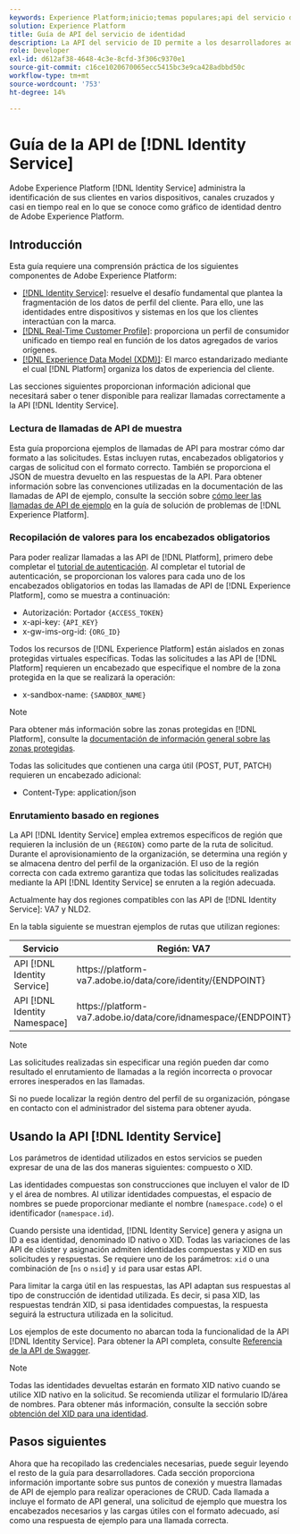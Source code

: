 ```yaml
---
keywords: Experience Platform;inicio;temas populares;api del servicio de identidad;guía para desarrolladores del servicio de identidad;región
solution: Experience Platform
title: Guía de API del servicio de identidad
description: La API del servicio de ID permite a los desarrolladores administrar la identificación de sus clientes en varios dispositivos, canales cruzados y casi en tiempo real mediante gráficos de identidad en Adobe Experience Platform. Siga esta guía para aprender a realizar operaciones clave con la API.
role: Developer
exl-id: d612af38-4648-4c3e-8cfd-3f306c9370e1
source-git-commit: c16ce1020670065ecc5415bc3e9ca428adbbd50c
workflow-type: tm+mt
source-wordcount: '753'
ht-degree: 14%

---
```


# Guía de la API de [!DNL Identity Service]

Adobe Experience Platform [!DNL Identity Service] administra la identificación de sus clientes en varios dispositivos, canales cruzados y casi en tiempo real en lo que se conoce como gráfico de identidad dentro de Adobe Experience Platform.

## Introducción

Esta guía requiere una comprensión práctica de los siguientes componentes de Adobe Experience Platform:

- [[!DNL Identity Service]](../home.md): resuelve el desafío fundamental que plantea la fragmentación de los datos de perfil del cliente. Para ello, une las identidades entre dispositivos y sistemas en los que los clientes interactúan con la marca.
- [[!DNL Real-Time Customer Profile]](../../profile/home.md): proporciona un perfil de consumidor unificado en tiempo real en función de los datos agregados de varios orígenes.
- [[!DNL Experience Data Model (XDM)]](../../xdm/home.md): El marco estandarizado mediante el cual [!DNL Platform] organiza los datos de experiencia del cliente.

Las secciones siguientes proporcionan información adicional que necesitará saber o tener disponible para realizar llamadas correctamente a la API [!DNL Identity Service].

### Lectura de llamadas de API de muestra

Esta guía proporciona ejemplos de llamadas de API para mostrar cómo dar formato a las solicitudes. Estas incluyen rutas, encabezados obligatorios y cargas de solicitud con el formato correcto. También se proporciona el JSON de muestra devuelto en las respuestas de la API. Para obtener información sobre las convenciones utilizadas en la documentación de las llamadas de API de ejemplo, consulte la sección sobre [cómo leer las llamadas de API de ejemplo](../../landing/troubleshooting.md#how-do-i-format-an-api-request) en la guía de solución de problemas de [!DNL Experience Platform].

### Recopilación de valores para los encabezados obligatorios

Para poder realizar llamadas a las API de [!DNL Platform], primero debe completar el [tutorial de autenticación](https://www.adobe.com/go/platform-api-authentication-en). Al completar el tutorial de autenticación, se proporcionan los valores para cada uno de los encabezados obligatorios en todas las llamadas de API de [!DNL Experience Platform], como se muestra a continuación:

- Autorización: Portador `{ACCESS_TOKEN}`
- x-api-key: `{API_KEY}`
- x-gw-ims-org-id: `{ORG_ID}`

Todos los recursos de [!DNL Experience Platform] están aislados en zonas protegidas virtuales específicas. Todas las solicitudes a las API de [!DNL Platform] requieren un encabezado que especifique el nombre de la zona protegida en la que se realizará la operación:

- x-sandbox-name: `{SANDBOX_NAME}`

>[!NOTE]
>
>Para obtener más información sobre las zonas protegidas en [!DNL Platform], consulte la [documentación de información general sobre las zonas protegidas](../../sandboxes/home.md).

Todas las solicitudes que contienen una carga útil (POST, PUT, PATCH) requieren un encabezado adicional:

- Content-Type: application/json

### Enrutamiento basado en regiones

La API [!DNL Identity Service] emplea extremos específicos de región que requieren la inclusión de un `{REGION}` como parte de la ruta de solicitud. Durante el aprovisionamiento de la organización, se determina una región y se almacena dentro del perfil de la organización. El uso de la región correcta con cada extremo garantiza que todas las solicitudes realizadas mediante la API [!DNL Identity Service] se enruten a la región adecuada.

Actualmente hay dos regiones compatibles con las API de [!DNL Identity Service]: VA7 y NLD2.

En la tabla siguiente se muestran ejemplos de rutas que utilizan regiones:

| Servicio | Región: VA7 | Región: NLD2 |
| ------ | -------- |--------- |
| API [!DNL Identity Service] | https://</span>platform-va7.adobe.</span>io/data/core/identity/{ENDPOINT} | https://</span>platform-nld2.adobe.</span>io/data/core/identity/{ENDPOINT} |
| API [!DNL Identity Namespace] | https://</span>platform-va7.adobe.</span>io/data/core/idnamespace/{ENDPOINT} | https://</span>platform-nld2.adobe.</span>io/data/core/idnamespace{ENDPOINT} |

>[!NOTE]
>
>Las solicitudes realizadas sin especificar una región pueden dar como resultado el enrutamiento de llamadas a la región incorrecta o provocar errores inesperados en las llamadas.

Si no puede localizar la región dentro del perfil de su organización, póngase en contacto con el administrador del sistema para obtener ayuda.

## Usando la API [!DNL Identity Service]

Los parámetros de identidad utilizados en estos servicios se pueden expresar de una de las dos maneras siguientes: compuesto o XID.

Las identidades compuestas son construcciones que incluyen el valor de ID y el área de nombres. Al utilizar identidades compuestas, el espacio de nombres se puede proporcionar mediante el nombre (`namespace.code`) o el identificador (`namespace.id`).

Cuando persiste una identidad, [!DNL Identity Service] genera y asigna un ID a esa identidad, denominado ID nativo o XID. Todas las variaciones de las API de clúster y asignación admiten identidades compuestas y XID en sus solicitudes y respuestas. Se requiere uno de los parámetros: `xid` o una combinación de [`ns` o `nsid`] y `id` para usar estas API.

Para limitar la carga útil en las respuestas, las API adaptan sus respuestas al tipo de construcción de identidad utilizada. Es decir, si pasa XID, las respuestas tendrán XID, si pasa identidades compuestas, la respuesta seguirá la estructura utilizada en la solicitud.

Los ejemplos de este documento no abarcan toda la funcionalidad de la API [!DNL Identity Service]. Para obtener la API completa, consulte [Referencia de la API de Swagger](https://www.adobe.io/experience-platform-apis/references/identity-service).

>[!NOTE]
>
>Todas las identidades devueltas estarán en formato XID nativo cuando se utilice XID nativo en la solicitud. Se recomienda utilizar el formulario ID/área de nombres. Para obtener más información, consulte la sección sobre [obtención del XID para una identidad](./create-custom-namespace.md).

## Pasos siguientes

Ahora que ha recopilado las credenciales necesarias, puede seguir leyendo el resto de la guía para desarrolladores. Cada sección proporciona información importante sobre sus puntos de conexión y muestra llamadas de API de ejemplo para realizar operaciones de CRUD. Cada llamada a incluye el formato de API general, una solicitud de ejemplo que muestra los encabezados necesarios y las cargas útiles con el formato adecuado, así como una respuesta de ejemplo para una llamada correcta.
